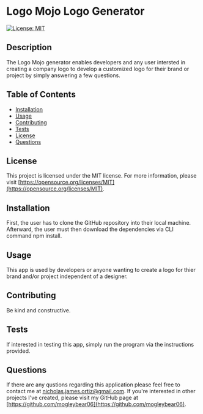 # Logo Mojo Logo Generator
  
  [![License: MIT](https://img.shields.io/badge/License-MIT-yellow.svg)](https://opensource.org/licenses/MIT)
  
  ## Description
  The Logo Mojo generator enables developers and any user intersted in creating a company logo to develop a customized logo for their brand or project by simply answering a few questions. 
  
  ## Table of Contents
  - [Installation](#installation)
  - [Usage](#usage)
  - [Contributing](#contributing)
  - [Tests](#tests)
  - [License](#license)
  - [Questions](#questions)

  ## License
  This project is licensed under the MIT license. For more information, please visit [https://opensource.org/licenses/MIT](https://opensource.org/licenses/MIT).

  ## Installation
  First, the user has to clone the GitHub repository into their local machine. Afterward, the user must then download the dependencies via CLI command npm install.
  
  ## Usage
  This app is used by developers or anyone wanting to create a logo for thier brand and/or project independent of a designer.
  
  ## Contributing
  Be kind and constructive.
  
  ## Tests
  If interested in testing this app, simply run the program via the instructions provided.

  ## Questions
  If there are any qustions regarding this application please feel free to contact me at
  [nicholas.james.ortiz@gmail.com](mailto:nicholas.james.ortiz@gmail.com). If you're interested in other projects I've created,
  please visit my GitHub page at [https://github.com/mogleybear06](https://github.com/mogleybear06).
